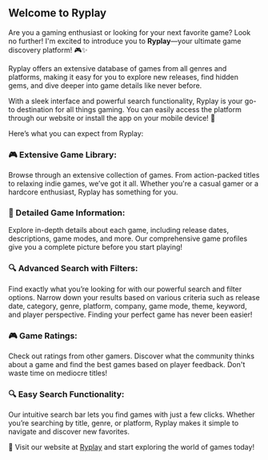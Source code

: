 ## Welcome to Ryplay

Are you a gaming enthusiast or looking for your next favorite game? Look no further! I'm excited to introduce you to **Ryplay**—your ultimate game discovery platform! 🎮✨

Ryplay offers an extensive database of games from all genres and platforms, making it easy for you to explore new releases, find hidden gems, and dive deeper into game details like never before.

With a sleek interface and powerful search functionality, Ryplay is your go-to destination for all things gaming. You can easily access the platform through our website or install the app on your mobile device! 📱

Here’s what you can expect from Ryplay:

### 🎮 Extensive Game Library:

Browse through an extensive collection of games. From action-packed titles to relaxing indie games, we’ve got it all. Whether you're a casual gamer or a hardcore enthusiast, Ryplay has something for you.

### 📝 Detailed Game Information:

Explore in-depth details about each game, including release dates, descriptions, game modes, and more. Our comprehensive game profiles give you a complete picture before you start playing!

### 🔍 Advanced Search with Filters:

Find exactly what you’re looking for with our powerful search and filter options. Narrow down your results based on various criteria such as release date, category, genre, platform, company, game mode, theme, keyword, and player perspective. Finding your perfect game has never been easier!

### 🎮 Game Ratings:

Check out ratings from other gamers. Discover what the community thinks about a game and find the best games based on player feedback. Don't waste time on mediocre titles!

### 🔍 Easy Search Functionality:

Our intuitive search bar lets you find games with just a few clicks. Whether you’re searching by title, genre, or platform, Ryplay makes it simple to navigate and discover new favorites.

🎉 Visit our website at [Ryplay](https://ryplay.vercel.app) and start exploring the world of games today!

